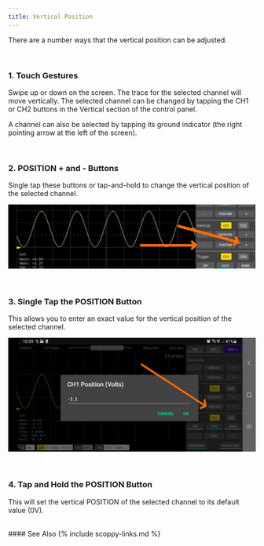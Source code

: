 ```yaml
---
title: Vertical Position
---
```


There are a number ways that the vertical position can be adjusted.

<br>

### 1. Touch Gestures

Swipe up or down on the screen. The trace for the selected channel will move vertically.
The selected channel can be changed by tapping the CH1 or CH2 buttons in the Vertical section
of the control panel.

A channel can also be selected by tapping its ground indicator (the right pointing arrow at the left
of the screen).

<br>

### 2. POSITION + and - Buttons

Single tap these buttons or tap-and-hold to change the vertical position of the selected channel.

![Vertical position plus and minus buttons](images/vertical-position-plus-minus.jpg)

<br>

### 3. Single Tap the POSITION Button

This allows you to enter an exact value for the vertical position of the selected channel.

![Vertial position dialog](images/vertical-position-dialog.jpg)

<br>

### 4. Tap and Hold the POSITION Button

This will set the vertical POSITION of the selected channel to its default value (0V).

<br>
#### See Also
{% include scoppy-links.md %}
